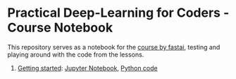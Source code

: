 # Practical Deep-Learning for Coders - Course Notebook
This repository serves as a notebook for the [course by fastai](https://course.fast.ai/), testing and playing around with the code from the lessons.

1) [Getting started](https://course.fast.ai/Lessons/lesson1.html): [Jupyter Notebook](Part1\Lesson1\Is-it-a-bird.ipynb), [Python code](Part1\Lesson1\Is-it-a-bird.py)